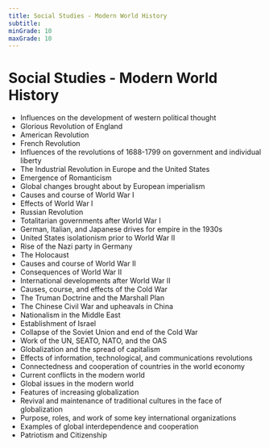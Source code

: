 ```yaml
---
title: Social Studies - Modern World History
subtitle: 
minGrade: 10
maxGrade: 10
---
```

# Social Studies - Modern World History
* Influences on the development of western political thought
* Glorious Revolution of England
* American Revolution
* French Revolution
* Influences of the revolutions of 1688-1799 on government and individual liberty
* The Industrial Revolution in Europe and the United States
* Emergence of Romanticism
* Global changes brought about by European imperialism
* Causes and course of World War I
* Effects of World War I
* Russian Revolution
* Totalitarian governments after World War I
* German, Italian, and Japanese drives for empire in the 1930s
* United States isolationism prior to World War II
* Rise of the Nazi party in Germany
* The Holocaust
* Causes and course of World War II
* Consequences of World War II
* International developments after World War II
* Causes, course, and effects of the Cold War
* The Truman Doctrine and the Marshall Plan
* The Chinese Civil War and upheavals in China
* Nationalism in the Middle East
* Establishment of Israel
* Collapse of the Soviet Union and end of the Cold War
* Work of the UN, SEATO, NATO, and the OAS
* Globalization and the spread of capitalism
* Effects of information, technological, and communications revolutions
* Connectedness and cooperation of countries in the world economy
* Current conflicts in the modern world
* Global issues in the modern world
* Features of increasing globalization
* Revival and maintenance of traditional cultures in the face of globalization
* Purpose, roles, and work of some key international organizations
* Examples of global interdependence and cooperation
* Patriotism and Citizenship